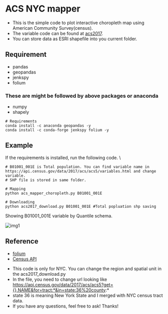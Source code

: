 # ACS NYC mapper
- This is the simple code to plot interactive choropleth map using American Community Survey(census).
- The variable code can be found at [acs2017](https://api.census.gov/data/2017/acs/acs5/variables.html).
- You can store data as ESRI shapefile into you current folder.

## Requirement
- pandas
- geopandas
- jenkspy
- folium

### These are might be followed by above packages or anaconda
- numpy
- shapely

```
# Requirements
conda install -c anaconda geopandas -y
conda install -c conda-forge jenkspy folium -y
```
## Example
If the requirements is installed, run the following code. \

```
# B01001_001E is Total population. You can find variable name in https://api.census.gov/data/2017/acs/acs5/variables.html and change variable.
# SHP file is stored in same folder.

# Mapping
python acs_mapper_choropleth.py B01001_001E

# Downloading
python acs2017_download.py B01001_001E #Total popluation shp saving
```
Showing B01001_001E variable by Quantile schema. <br>

![img1](img/img1.png)

## Reference
- [folium](https://github.com/python-visualization/folium)
- [Census API](https://www.census.gov/data/developers/data-sets.html)

* This code is only for NYC. You can change the region and spatial unit in the acs2017_download.py
* In the file, you need to change url looking like https://api.census.gov/data/2017/acs/acs5?get={},NAME&for=tract:*&in=state:36%20county:*
* state 36 is meaning New York State and I merged with NYC census tract data.
* If you have any questions, feel free to ask! Thanks!
